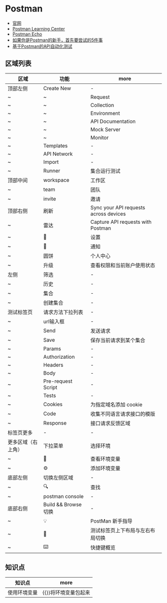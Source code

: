 # Postman

- [官网](https://www.getpostman.com/)
- [Postman Learning Center](https://learning.getpostman.com/)
- [Postman Echo](https://docs.postman-echo.com/#078883ea-ac9e-842e-8f41-784b59a33722)
- [如果你是Postman的新手，首先要尝试的5件事](http://blog.getpostman.com/2018/04/11/first-5-things-to-try-if-youre-new-to-postman/?_ga=2.167562621.216669487.1538733216-910379531.1538733216)
- [基于Postman的API自动化测试](https://segmentfault.com/a/1190000005055899)

## 区域列表

| 区域               | 功能                 | more                                  |
| ------------------ | -------------------- | ------------------------------------- |
| 顶部左侧           | Create New           | -                                     |
| ~                  | ~                    | Request                               |
| ~                  | ~                    | Collection                            |
| ~                  | ~                    | Environment                           |
| ~                  | ~                    | API Documentation                     |
| ~                  | ~                    | Mock Server                           |
| ~                  | ~                    | Monitor                               |
| ~                  | Templates            | -                                     |
| ~                  | API Network          | -                                     |
| ~                  | Import               | -                                     |
| ~                  | Runner               | 集合运行测试                          |
| 顶部中间           | workspace            | 工作区                                |
| ~                  | team                 | 团队                                  |
| ~                  | invite               | 邀请                                  |
| 顶部右侧           | 刷新                 | Sync your API requests across devices |
| ~                  | 雷达                 | Capture API requests with Postman     |
| ~                  | 🔧                   | 设置                                  |
| ~                  | 🔔                   | 通知                                  |
| ~                  | 圆饼                 | 个人中心                              |
| ~                  | 升级                 | 查看权限和当前账户使用状态            |
| 左侧               | 筛选                 | -                                     |
| ~                  | 历史                 | -                                     |
| ~                  | 集合                 | -                                     |
| ~                  | 创建集合             | -                                     |
| 测试标签页         | 请求方法下拉列表     | -                                     |
| ~                  | url输入框            | -                                     |
| ~                  | Send                 | 发送请求                              |
| ~                  | Save                 | 保存当前请求到某个集合                |
| ~                  | Params               | -                                     |
| ~                  | Authorization        | -                                     |
| ~                  | Headers              | -                                     |
| ~                  | Body                 | -                                     |
| ~                  | Pre-request Script   | -                                     |
| ~                  | Tests                | -                                     |
| ~                  | Cookies              | 为指定域名添加 cookie                 |
| ~                  | Code                 | 收集不同语言请求接口的模版            |
| ~                  | Response             | 接口请求反馈区域                      |
| 标签页更多         | -                    | -                                     |
| 更多区域（右上角） | 下拉菜单             | 选择环境                              |
| ~                  | 👀                   | 查看环境变量                          |
| ~                  | ⚙️                   | 添加环境变量                          |
| 底部左侧           | 切换左侧区域         | -                                     |
| ~                  | 🔍                   | 查找                                  |
| ~                  | postman console      | -                                     |
| 底部右侧           | Build && Browse 切换 | -                                     |
| ~                  | 💡                   | PostMan 新手指导                      |
| ~                  | 🚪                   | 测试标签页上下布局与左右布局切换      |
| ~                  | ⌨️                   | 快捷键概览                            |

## 知识点

| 知识点       | more                 |
| ------------ | -------------------- |
| 使用环境变量 | {{}}将环境变量包起来 |